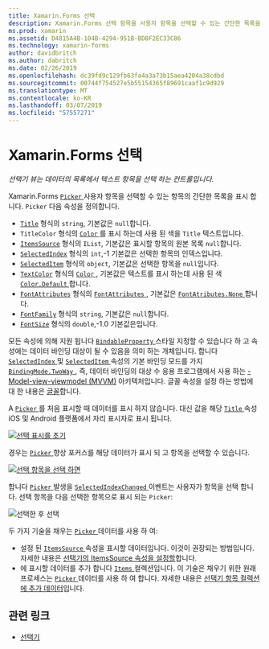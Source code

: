```yaml
---
title: Xamarin.Forms 선택
description: Xamarin.Forms 선택 항목을 사용자 항목을 선택할 수 있는 간단한 목록을 표시 합니다. 이 문서 선택기 클래스를 사용 하 여 데이터의 목록에서 텍스트 항목을 선택 하는 방법에 설명 합니다.
ms.prod: xamarin
ms.assetid: D4815A4B-104B-4294-951B-BD8F2EC33C86
ms.technology: xamarin-forms
author: davidbritch
ms.author: dabritch
ms.date: 02/26/2019
ms.openlocfilehash: dc39fd9c129fb63fa4a3a73b15aea4204a38cdbd
ms.sourcegitcommit: 00744f754527e5b55154365f89691caaf1c9d929
ms.translationtype: MT
ms.contentlocale: ko-KR
ms.lasthandoff: 03/07/2019
ms.locfileid: "57557271"
---
```

# <a name="xamarinforms-picker"></a>Xamarin.Forms 선택

_선택기 뷰는 데이터의 목록에서 텍스트 항목을 선택 하는 컨트롤입니다._

Xamarin.Forms [ `Picker` ](xref:Xamarin.Forms.Picker) 사용자 항목을 선택할 수 있는 항목의 간단한 목록을 표시 합니다. `Picker` 다음 속성을 정의합니다.

- [`Title`](xref:Xamarin.Forms.Picker.Title) 형식의 `string`, 기본값은 `null`합니다.
- `TitleColor` 형식의 [ `Color` ](xref:Xamarin.Forms.Color)를 표시 하는데 사용 된 색을 `Title` 텍스트입니다.
- [`ItemsSource`](xref:Xamarin.Forms.Picker.ItemsSource) 형식의 `IList`, 기본값은 표시할 항목의 원본 목록 `null`합니다.
- [`SelectedIndex`](xref:Xamarin.Forms.Picker.SelectedIndex) 형식의 `int`,-1 기본값은 선택한 항목의 인덱스입니다.
- [`SelectedItem`](xref:Xamarin.Forms.Picker.SelectedItem) 형식의 `object`, 기본값은 선택한 항목을 `null`입니다.
- [`TextColor`](xref:Xamarin.Forms.Picker.TextColor) 형식의 [ `Color` ](xref:Xamarin.Forms.Color), 기본값은 텍스트를 표시 하는데 사용 된 색 [ `Color.Default` ](xref:Xamarin.Forms.Color.Default)합니다.
- [`FontAttributes`](xref:Xamarin.Forms.Picker.FontAttributes) 형식의 [ `FontAttributes` ](xref:Xamarin.Forms.FontAttributes), 기본값은 [ `FontAtributes.None` ](xref:Xamarin.Forms.FontAttributes.None)합니다.
- [`FontFamily`](xref:Xamarin.Forms.Picker.FontFamily) 형식의 `string`, 기본값은 `null`합니다.
- [`FontSize`](xref:Xamarin.Forms.Picker.FontSize) 형식의 `double`,-1.0 기본값은입니다.

모든 속성에 의해 지원 됩니다 [ `BindableProperty` ](xref:Xamarin.Forms.BindableProperty) 스타일 지정할 수 있습니다 하 고 속성에는 데이터 바인딩 대상이 될 수 있음을 의미 하는 개체입니다. 합니다 [ `SelectedIndex` ](xref:Xamarin.Forms.Picker.SelectedIndex) 및 [ `SelectedItem` ](xref:Xamarin.Forms.Picker.SelectedItem) 속성의 기본 바인딩 모드를 가지 [ `BindingMode.TwoWay` ](xref:Xamarin.Forms.BindingMode.TwoWay), 즉, 데이터 바인딩의 대상 수 응용 프로그램에서 사용 하는 [-Model-view-viewmodel (MVVM)](~/xamarin-forms/enterprise-application-patterns/mvvm.md) 아키텍처입니다. 글꼴 속성을 설정 하는 방법에 대 한 내용은 [글꼴](~/xamarin-forms/user-interface/text/fonts.md)합니다.

A [ `Picker` ](xref:Xamarin.Forms.Picker) 를 처음 표시할 때 데이터를 표시 하지 않습니다. 대신 값을 해당 [ `Title` ](xref:Xamarin.Forms.Picker.Title) 속성 iOS 및 Android 플랫폼에서 자리 표시자로 표시 됩니다.

[![](images/picker-initial.png "선택 표시를 초기")](images/picker-initial-large.png#lightbox "초기 선택기 표시")

경우는 [ `Picker` ](xref:Xamarin.Forms.Picker) 향상 포커스를 해당 데이터가 표시 되 고 항목을 선택할 수 있습니다.

[![](images/picker-selection.png "선택 항목을 선택 하면")](images/picker-selection-large.png#lightbox "선택 항목을 선택 하면")

합니다 [ `Picker` ](xref:Xamarin.Forms.Picker) 발생을 [ `SelectedIndexChanged` ](xref:Xamarin.Forms.Picker.SelectedIndexChanged) 이벤트는 사용자가 항목을 선택 합니다. 선택 항목을 다음 선택한 항목으로 표시 되는 `Picker`:

![](images/picker-after-selection.png "선택한 후 선택")

두 가지 기술을 채우는 [ `Picker` ](xref:Xamarin.Forms.Picker) 데이터를 사용 하 여:

- 설정 된 [ `ItemsSource` ](xref:Xamarin.Forms.Picker.ItemsSource) 속성을 표시할 데이터입니다. 이것이 권장되는 방법입니다. 자세한 내용은 [선택기의 ItemsSource 속성을 설정할](populating-itemssource.md)합니다.
- 에 표시할 데이터를 추가 합니다 [ `Items` ](xref:Xamarin.Forms.Picker.Items) 컬렉션입니다. 이 기술은 채우기 위한 원래 프로세스는 [ `Picker` ](xref:Xamarin.Forms.Picker) 데이터를 사용 하 여 합니다. 자세한 내용은 [선택기 항목 컬렉션에 추가 데이터](populating-items.md)입니다.

## <a name="related-links"></a>관련 링크

- [선택기](xref:Xamarin.Forms.Picker)
